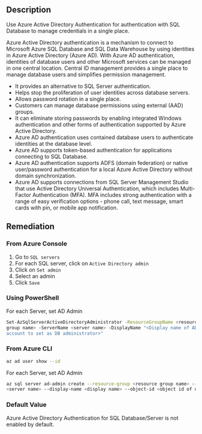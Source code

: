 ## Description

Use Azure Active Directory Authentication for authentication with SQL Database to manage credentials in a single place.

Azure Active Directory authentication is a mechanism to connect to Microsoft Azure SQL Database and SQL Data Warehouse by using identities in Azure Active Directory (Azure AD). With Azure AD authentication, identities of database users and other Microsoft services can be managed in one central location. Central ID management provides a single place to manage database users and simplifies permission management.
  - It provides an alternative to SQL Server authentication.
  - Helps stop the proliferation of user identities across database servers.
  - Allows password rotation in a single place.
  - Customers can manage database permissions using external (AAD) groups.
  - It can eliminate storing passwords by enabling integrated Windows authentication and other forms of authentication supported by Azure Active Directory.
  - Azure AD authentication uses contained database users to authenticate identities at the database level.
  - Azure AD supports token-based authentication for applications connecting to SQL Database.
  - Azure AD authentication supports ADFS (domain federation) or native user/password authentication for a local Azure Active Directory without domain synchronization.
  - Azure AD supports connections from SQL Server Management Studio that use Active Directory Universal Authentication, which includes Multi-Factor Authentication (MFA). MFA includes strong authentication with a range of easy verification options - phone call, text message, smart cards with pin, or mobile app notification.

## Remediation

### From Azure Console

1. Go to `SQL servers`
2. For each SQL server, click on `Active Directory admin`
3. Click on `Set admin`
4. Select an admin
5. Click `Save`

### Using PowerShell

For each Server, set AD Admin

```bash
Set-AzSqlServerActiveDirectoryAdministrator -ResourceGroupName <resource
group name> -ServerName <server name> -DisplayName "<Display name of AD
account to set as DB administrator>"
```

### From Azure CLI

```bash
az ad user show --id
```

For each Server, set AD Admin

```bash
az sql server ad-admin create --resource-group <resource group name> --server
<server name> --display-name <display name> --object-id <object id of user>
```

### Default Value

Azure Active Directory Authentication for SQL Database/Server is not enabled by default.